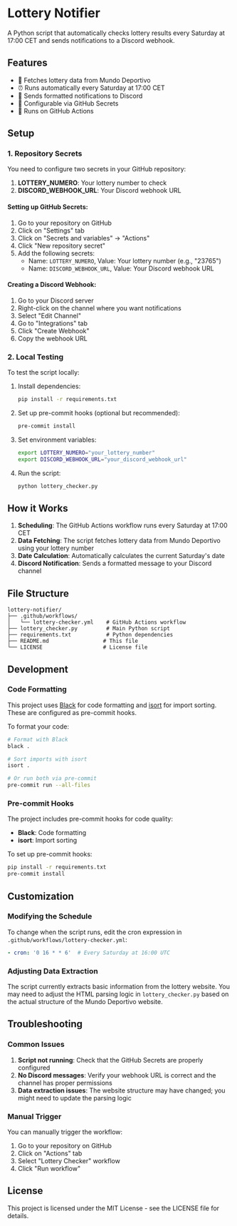 # Lottery Notifier

A Python script that automatically checks lottery results every Saturday at 17:00 CET and sends notifications to a Discord webhook.

## Features

- 🎰 Fetches lottery data from Mundo Deportivo
- ⏰ Runs automatically every Saturday at 17:00 CET
- 📱 Sends formatted notifications to Discord
- 🔧 Configurable via GitHub Secrets
- 🚀 Runs on GitHub Actions

## Setup

### 1. Repository Secrets

You need to configure two secrets in your GitHub repository:

1. **LOTTERY_NUMERO**: Your lottery number to check
2. **DISCORD_WEBHOOK_URL**: Your Discord webhook URL

#### Setting up GitHub Secrets:

1. Go to your repository on GitHub
2. Click on "Settings" tab
3. Click on "Secrets and variables" → "Actions"
4. Click "New repository secret"
5. Add the following secrets:
   - Name: `LOTTERY_NUMERO`, Value: Your lottery number (e.g., "23765")
   - Name: `DISCORD_WEBHOOK_URL`, Value: Your Discord webhook URL

#### Creating a Discord Webhook:

1. Go to your Discord server
2. Right-click on the channel where you want notifications
3. Select "Edit Channel"
4. Go to "Integrations" tab
5. Click "Create Webhook"
6. Copy the webhook URL

### 2. Local Testing

To test the script locally:

1. Install dependencies:
   ```bash
   pip install -r requirements.txt
   ```

2. Set up pre-commit hooks (optional but recommended):
   ```bash
   pre-commit install
   ```

3. Set environment variables:
   ```bash
   export LOTTERY_NUMERO="your_lottery_number"
   export DISCORD_WEBHOOK_URL="your_discord_webhook_url"
   ```

4. Run the script:
   ```bash
   python lottery_checker.py
   ```

## How it Works

1. **Scheduling**: The GitHub Actions workflow runs every Saturday at 17:00 CET
2. **Data Fetching**: The script fetches lottery data from Mundo Deportivo using your lottery number
3. **Date Calculation**: Automatically calculates the current Saturday's date
4. **Discord Notification**: Sends a formatted message to your Discord channel

## File Structure

```
lottery-notifier/
├── .github/workflows/
│   └── lottery-checker.yml    # GitHub Actions workflow
├── lottery_checker.py         # Main Python script
├── requirements.txt           # Python dependencies
├── README.md                 # This file
└── LICENSE                   # License file
```

## Development

### Code Formatting

This project uses [Black](https://black.readthedocs.io/) for code formatting and [isort](https://pycqa.github.io/isort/) for import sorting. These are configured as pre-commit hooks.

To format your code:
```bash
# Format with Black
black .

# Sort imports with isort
isort .

# Or run both via pre-commit
pre-commit run --all-files
```

### Pre-commit Hooks

The project includes pre-commit hooks for code quality:
- **Black**: Code formatting
- **isort**: Import sorting

To set up pre-commit hooks:
```bash
pip install -r requirements.txt
pre-commit install
```

## Customization

### Modifying the Schedule

To change when the script runs, edit the cron expression in `.github/workflows/lottery-checker.yml`:

```yaml
- cron: '0 16 * * 6'  # Every Saturday at 16:00 UTC
```

### Adjusting Data Extraction

The script currently extracts basic information from the lottery website. You may need to adjust the HTML parsing logic in `lottery_checker.py` based on the actual structure of the Mundo Deportivo website.

## Troubleshooting

### Common Issues

1. **Script not running**: Check that the GitHub Secrets are properly configured
2. **No Discord messages**: Verify your webhook URL is correct and the channel has proper permissions
3. **Data extraction issues**: The website structure may have changed; you might need to update the parsing logic

### Manual Trigger

You can manually trigger the workflow:
1. Go to your repository on GitHub
2. Click on "Actions" tab
3. Select "Lottery Checker" workflow
4. Click "Run workflow"

## License

This project is licensed under the MIT License - see the LICENSE file for details. 